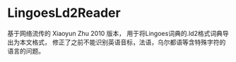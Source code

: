 # LingoesLd2Reader

基于网络流传的 Xiaoyun Zhu 2010 版本，
用于将Lingoes词典的.ld2格式词典导出为本文格式，
修正了之前不能识别英语音标，法语，乌尔都语等含特殊字符的语言的问题。
